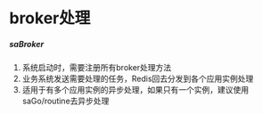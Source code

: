 # broker处理

##### saBroker
1. 系统启动时，需要注册所有broker处理方法
2. 业务系统发送需要处理的任务，Redis回去分发到各个应用实例处理
3. 适用于有多个应用实例的异步处理，如果只有一个实例，建议使用saGo/routine去异步处理


